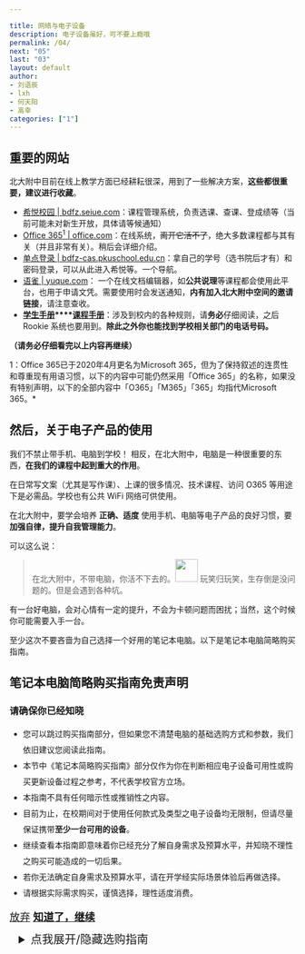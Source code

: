```yaml
---

title: 网络与电子设备
description: 电子设备虽好，可不要上瘾哦
permalink: /04/
next: "05"
last: "03"
layout: default
author:
- 刘语辰
- lxh
- 何天阳
- 高幸
categories: ["1"]
---
```

<script>
    document.addEventListener('DOMContentLoaded', function() {
        var elems = document.querySelectorAll('.materialboxed');
        var instances = M.Materialbox.init(elems);
        // document.querySelector('#tool_btn').click();
    });
    document.addEventListener('DOMContentLoaded', function() {
        var elems = document.querySelectorAll('.materialboxed');
        var instances = M.Materialbox.init(elems);
        var elems2 = document.querySelectorAll('.slider');
        var instances2 = M.Slider.init(elems2, {
            // height: (window.innerHeight*0.3 + window.innerWidth*0.2)
            height: calculatedGallerySize
        });
    });
    //  M.toast({
    //   html: '<span><strong>请确保你已经知晓</strong>：本节中《笔记本简略购买指南》部分仅作为你在判断相应电子设备可用性或购买更新设备过程之参考，不代表学校官方立场。本指南不具有任何暗示性或推销性之内容。目前为止，在校期间对于使用任何款式及类型之电子设备均无限制，但请尽量保证携带<strong>至少一台可用的设备</strong>。继续查看本指南即意味着你已经充分了解自身需求及预算水平，并知晓不理性之购买可能造成的一切后果。若你无法确定自身需求及预算水平，请在开学经实际场景体验后再做选择。请根据实际需求购买，谨慎选择，理性适度消费。</span><a class="btn-flat toast-action right" style="color: var(--accent); font-weight: bold;" onclick="M.Toast.dismissAll()">我已知晓</a>',
    //   displayLength: 150000,
    //   activationPercent: 2
    // });
</script>




## 重要的网站

北大附中目前在线上教学方面已经耕耘很深，用到了一些解决方案，**这些都很重要，建议进行收藏**。

- [希悦校园 \| bdfz.seiue.com](https://bdfz.seiue.com)：课程管理系统，负责选课、查课、登成绩等（当前可能未对新生开放，具体请等候通知）
- [Office 365<sup>1</sup> \| office.com](https://office.com)：在线系统，~~离开它活不了~~，绝大多数课程都与其有关（并且非常有关）。稍后会详细介绍。
- [单点登录 \| bdfz-cas.pkuschool.edu.cn](http://bdfz-cas.pkuschool.edu.cn)：拿自己的学号（选书院后才有）和密码登录，可以从此进入希悦等。一个导航。
- [语雀 \| yuque.com](https://www.yuque.com)： 一个在线文档编辑器，如**公共说理**等课程都会使用此平台，也用于申请文凭。需要使用时会发送通知，**内有加入北大附中空间的邀请链接**，请注意查收。
- **[学生手册](http://handbook.pkuschool.edu.cn/index.html)****[课程手册](https://pkuschool.yuque.com/books/share/0189695d-997f-4176-ba0b-503a6d986796#)**：涉及到校内的各种规则，请**务必**仔细阅读，之后 Rookie 系统也要用到。**除此之外你也能找到学校相关部门的电话号码。**

**（请务必仔细看完以上内容再继续）**

1：Office 365已于2020年4月更名为Microsoft 365，但为了保持叙述的连贯性和尊重现有用语习惯，以下的内容中可能仍然采用「Office 365」的名称，如果没有特别声明，以下的全部内容中「O365」「M365」「365」均指代Microsoft 365。*

## 然后，关于电子产品的使用

我们不禁止带手机、电脑到学校！
相反，在北大附中，电脑是一种很重要的东西，**在我们的课程中起到重大的作用**。

在日常写文案（尤其是写作课）、上课的很多情况、技术课程、访问 O365 等用途下是必需品。学校也有公共 WiFi 网络可供使用。

在北大附中，要学会培养 **正确、适度** 使用手机、电脑等电子产品的良好习惯，要**加强自律，提升自我管理能力**。


可以这么说：

> 在北大附中，不带电脑，你活不下去的。<img src="https://s2.ax1x.com/2019/07/28/eQVA58.jpg" width="40" title=""> 玩笑归玩笑，生存倒是没问题的。但是会遇到各种坑。

有一台好电脑，会对心情有一定的提升，不会为卡顿问题而困扰；当然，这个时候你可能需要入手一台。

至少这次不要吝啬为自己选择一个好用的笔记本电脑。以下是笔记本电脑简略购买指南。

<!-- <div class="card-panel flex-center accent-text">
    <i style="font-size: 30px;" class="material-icons">error_outline</i>
    <span style="font-size: 18px;">以下部分可选阅读，可直接跳过。不代表学校观点。 <a href="/05/" normal class="pill-btn z-depth-1 white-text" style="background-color:#26a69a;" title="吐槽：右上角也有下一页按钮可以用，当然点我也行">跳过</a></span>
</div> -->

<!-- *（当然，要学会自控哦！* -->

<div id="modal-warn" class="modal modal-fixed-footer">
    <div class="modal-content">
        <h2>笔记本电脑简略购买指南免责声明</h2>
        <h3>请确保你已经知晓</h3>
        <ul style="line-height: 2em;">
            <li>您可以跳过购买指南部分，但如果您不清楚电脑的基础选购方式和参数，我们依旧建议您阅读此指南。</li>
            <li>本节中《笔记本简略购买指南》部分仅作为你在判断相应电子设备可用性或购买更新设备过程之参考，不代表学校官方立场。</li>
            <li>本指南不具有任何暗示性或推销性之内容。</li>
            <li>目前为止，在校期间对于使用任何款式及类型之电子设备均无限制，但请尽量保证携带<strong>至少一台可用的设备</strong>。</li>
            <li>继续查看本指南即意味着你已经充分了解自身需求及预算水平，并知晓不理性之购买可能造成的一切后果。</li>
            <li>若你无法确定自身需求及预算水平，请在开学经实际场景体验后再做选择。</li>
            <li>请根据实际需求购买，谨慎选择，理性适度消费。</li>
        </ul>
    </div>
    <div class="modal-footer" style="zoom: 1.3;">
        <a href="#!" class="modal-close waves-effect waves-red btn-flat know-that">放弃</a>
        <a href="#!" class="modal-close waves-effect waves-green btn-flat know-that green-text" onclick="setAgreedFlag()" style="font-weight: bold">知道了，继续</a>
    </div>
</div>


<details>
    <summary id="read-recom" style="font-size: 20px;padding: 12px 16px;">点我展开/隐藏选购指南</summary>


    <script>
        document.querySelector('#read-recom').onclick = () => {
            let instance = M.Modal.getInstance(document.querySelector('#modal-warn'));
            let now = new Date();
            if (!localStorage.time || (now - (new Date(localStorage.time)) > 86400000)) {
                // localStorage.time = now;
                instance.open()
                return false;
            }
        }

        function setAgreedFlag() {
            localStorage.time = new Date();
            document.querySelector('#read-recom').click()
        }
    </script>


    <h3>哪种笔记本电脑建议换（满足任意一条即可）</h3>

    <p>简而言之，可以这么测试：充满电之后拔掉电源（电池当然得有），对你的电脑进行中度的使用，开启多个浏览器标签（比方说B站、Office、微博一块打开多个标签页），打开不同的应用，也可以随便写一些文案；如果这时电脑使用已经出现一些问题（如开始卡顿），或使用不到2小时就进入省电模式（20%）就建议更换。</p>

    <div class="card-panel flex-center accent-text">
        <i id="pwr-icon" style="font-size: 30px;" class="material-icons">battery_unknown</i>
        <span style="font-size: 18px;">看看你的电池有多少电量吧！
            <meter id="pwr-meter" low="0.2" high="0.6" optimum="0.60001" style="zoom: 1.5;"></meter>
            <span id="pwr-text"></span>
        </span>
    </div>
    <script>
        navigator.getBattery().then((e) => {
            e.onchargingchange =()=>{updateBatteryMeter(e)}
            e.onlevelchange =()=>{updateBatteryMeter(e)}
            updateBatteryMeter(e)
        }).catch((reason)=>{
            console.log(reason)
            document.querySelector('#pwr-text').innerHTML = "很抱歉我们读不出来"
            document.querySelector('#pwr-meter').style.display = 'none'
        })
        function updateBatteryMeter(e){
            setTimeout(()=>{
            document.querySelector('#pwr-meter').value = e.level
            document.querySelector('#pwr-text').innerHTML = (e.level * 100) + "%"
            if (e.level == 1) {
                document.querySelector('#pwr-icon').innerHTML = (e.charging ? "battery_charging_full" : 'battery_full')
            } else {
                if(e.level < 0.2 && !e.charging){
                    document.querySelector('#pwr-icon').style.color = 'red'
                    document.querySelector('#pwr-icon').innerHTML = 'battery_alert'
                }else{
                    document.querySelector('#pwr-icon').style.color = 'inherit'
                    document.querySelector('#pwr-icon').innerHTML = (e.charging ? "battery_charging_full" : 'battery_std')
                }
            }
            },500)
        }
    </script>

    <details>
        <summary>更加理论而言，就是这样（较为硬核，点击展开）</summary>
        <ul>
            <li>机型距离发布 6 年以上</li>
            <li>重量超过 2kg 的非游戏本（性能本）</li>
            <li>内存为 4G 以下 或 只有机械硬盘 =&gt; 卡顿严重（此时如预算较少则建议升级电脑配置）</li>
            <li>硬盘存储在128G或以下的（空间太小用起来会很难受）</li>
            <li>轻度工作（如：写文档）时续航不超过3个小时（的轻薄本、“全能本”）</li>
            <li>键盘手感你无法忍受</li>
            <li>夏季散热风扇狂转，影响系统正常运行（且伴随着日常使用的卡顿）</li>
            <li>苹果重度使用人士
                <ul>
                    <li>注：MacBook pro 2012后，基本能用；Air2014后基本也能用。无需更换:)</li>
                </ul>
            </li>
            <li><em>实在不确定的，先上一个月课再看也行 :D</em></li>
        </ul>
    </details>

    <h3>屏幕尺寸</h3>

    <ul>
        <li>13寸较便携，15寸较大（同时更重）</li>
        <li>如果使用多，家中也可以配备显示器</li>
    </ul>

    <h3>划重点！</h3>

    <ol>
        <li>轻薄本优先，重量最好 ≤ 1.4kg</li>
        <li>兼顾性能，i5及以上（或锐龙） CPU，8GB及以上内存，256GB（含）以上的固态硬盘存储</li>
        <li>买新不买旧！</li>
        <li>如有条件，可以去实体店（而非中关村电脑城）感受一下。但如果你是小白，请勿在实体店购买。</li>
        <li>如果有你感兴趣的机型而其价格却比预算高一些，可以尝试寻找相关系列的官翻机（官方翻新）。</li>
    </ol>


    <p>有关推荐的机型：</p>

    <p>你不需要严格遵守上面的要求（可能会造成各种方面不必要的负担），这只是从我们日常使用的角度上做的一些建议（与学校官方立场无关）。<strong>请按照自身的实际需求做出合适的选择。</strong></p>

    <h4>机型推荐</h4>

    <p>以下是一些 Windows 阵营笔记本推荐 <strong>（贵的不一定好，请综合自身需求谨慎考虑；请务必不要把这个列表当作唯一的可选项）</strong>：</p>
    <ul>
        <li>华为：近两年的 MagicBook 系列</li>
        <li>联想：X1 系列 / 小新系列</li>
        <li>微软：Surface Pro / Laptop / Book</li>
        <li>戴尔：XPS 13</li>
        <li>惠普：部分系列</li>
        <li>小米：小米笔记本 / Redmibook</li>
        <li>以及更多的我们没提到的，却很好的笔记本。</li>
    </ul>
    <p>以下是关于选购 macOS 笔记本的建议：</p>
    <i>请注意，macOS 并不是人人易用，建议到实体店试用，若习惯苹果系统可忽视</i>
    <ul>
        <li>MacBook Air 2019（以前版本不推荐新入手）</li>
        <li>MacBook Pro 较新款（若无重度需求，可选择Air）</li>
    </ul>

    <p>关于如何选购，请参考这篇文章：</p>

    <a href="https://zhuanlan.zhihu.com/p/102224874" normal class=" pill-btn blue darken-1 z-depth-1 white-text" target="_zhihu">转到选购指南</a>

    <h4>投影相关</h4>

    <blockquote>
        <p>有 <a href="https://baike.baidu.com/item/mini%20displayport/9751237">Mini DP</a> 或 <a href="https://baike.baidu.com/item/HDMI">HDMI</a> 接口的电脑，可以直接以物理方式连接教室投影仪。不过西楼现在已经支持无线投屏啦，有线只是备用，用这些接口会更方便一些。</p>
    </blockquote>
    <span style="font-size:1.5em;">看自己需求决定，不要盲目跟随。</span>

    <h3>小结</h3>

    <p>电脑购买指南就到这里了。如有其他问题，请咨询<a href="subit@i.pkuschool.edu.cn">subit@i.pkuschool.edu.cn</a>。</p>

</details>